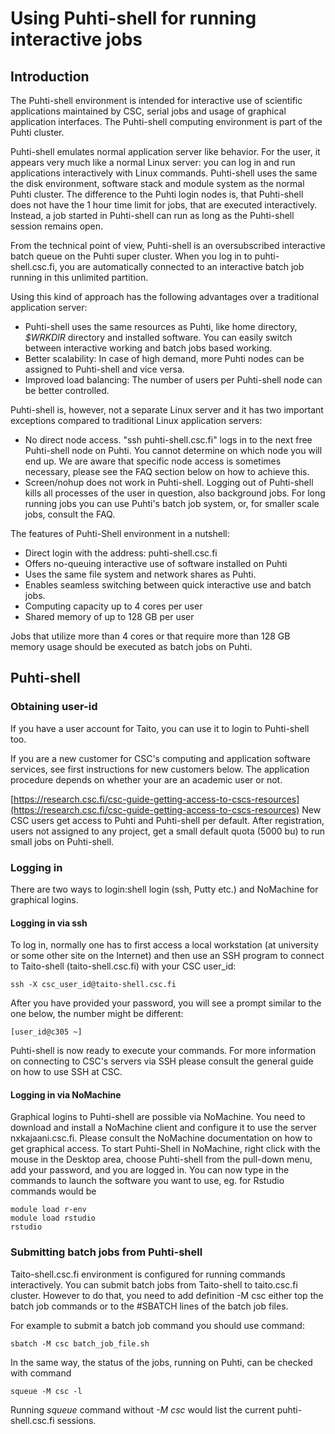 # Using Puhti-shell for running interactive jobs
## Introduction
The Puhti-shell environment is intended for interactive use of scientific applications maintained by CSC, serial jobs and usage of graphical application interfaces. The Puhti-shell computing environment is part of the Puhti cluster.

Puhti-shell emulates normal application server like behavior. For the user, it appears very much like a normal Linux server: you can log in and run applications interactively with Linux commands. Puhti-shell uses the same the disk environment, software stack and module system as the normal Puhti cluster. The difference to the Puhti login nodes is, that Puhti-shell does not have the 1 hour time limit for jobs, that are executed interactively. Instead, a job started in Puhti-shell can run as long as the Puhti-shell session remains open.

From the technical point of view, Puhti-shell is an oversubscribed interactive batch queue on the Puhti super cluster. When you log in to puhti-shell.csc.fi, you are automatically connected to an interactive batch job running in this unlimited partition.

Using this kind of approach has the following advantages over a traditional application server:

- Puhti-shell uses the same resources as Puhti, like home directory, <var>$WRKDIR</var> directory and installed software. You can easily switch between interactive working and batch jobs based working.
- Better scalability: In case of high demand, more Puhti nodes can be assigned to Puhti-shell and vice versa.
- Improved load balancing: The number of users per Puhti-shell node can be better controlled.

Puhti-shell is, however, not a separate Linux server and it has two important exceptions compared to traditional Linux application servers:
- No direct node access. "ssh puhti-shell.csc.fi" logs in to the next free Puhti-shell node on Puhti. You cannot determine on which node you will end up. We are aware that specific node access is sometimes necessary, please see the FAQ section below on how to achieve this.
- Screen/nohup does not work in Puhti-shell. Logging out of Puhti-shell kills all processes of the user in question, also background jobs. For long running jobs you can use Puhti's batch job system, or, for smaller scale jobs, consult the FAQ.

The features of Puhti-Shell environment in a nutshell:

- Direct login with the address: puhti-shell.csc.fi
- Offers no-queuing interactive use of software installed on Puhti
- Uses the same file system and network shares as Puhti.
- Enables seamless switching between quick interactive use and batch jobs.
- Computing capacity up to 4 cores per user
- Shared memory of up to 128 GB per user

Jobs that utilize more than 4 cores or that require more than 128 GB memory usage should be executed as batch jobs on Puhti.

## Puhti-shell
### Obtaining user-id
If you have a user account for Taito, you can use it to login to Puhti-shell too.

If you are a new customer for CSC's computing and application software services, see first instructions for new customers below. The application procedure depends on whether your are an academic user or not.

[https://research.csc.fi/csc-guide-getting-access-to-cscs-resources](https://research.csc.fi/csc-guide-getting-access-to-cscs-resources)
New CSC users get access to Puhti and Puhti-shell per default. After registration, users not assigned to any project, get a small default quota (5000 bu) to run small jobs on Puhti-shell.

### Logging in
There are two ways to login:shell login (ssh, Putty etc.)  and NoMachine for graphical logins.

#### Logging in via ssh
To log in, normally one has to first access a local workstation (at university or some other site on the Internet) and then use an SSH program to connect to Taito-shell (taito-shell.csc.fi) with your CSC user_id:
```batch
ssh -X csc_user_id@taito-shell.csc.fi
```
After you have provided your password, you will see a prompt similar to the one below, the number might be different:
```batch
[user_id@c305 ~]
```
Puhti-shell is now ready to execute your commands. For more information on connecting to CSC's servers via SSH please consult the general guide on how to use SSH at CSC.

#### Logging in via NoMachine
Graphical logins to Puhti-shell are possible via NoMachine. You need to download and install a NoMachine client and configure it to use the server nxkajaani.csc.fi. Please consult the NoMachine documentation on how to get graphical access. To start Puhti-Shell in NoMachine, right click with the mouse in the Desktop area, choose Puhti-shell from the pull-down menu, add your password, and you are logged in. You can now type in the commands to launch the software you want to use, eg. for Rstudio commands would be
```batch
module load r-env
module load rstudio
rstudio
```

### Submitting batch jobs from Puhti-shell
Taito-shell.csc.fi environment is configured for running commands interactively. You can submit batch jobs from Taito-shell to taito.csc.fi cluster. However to do that, you need to add definition -M csc either top the batch job commands or to the #SBATCH lines of the batch job files.

For example to submit a batch job command you should use command:
```
sbatch -M csc batch_job_file.sh
```
In the same way, the status of the jobs, running on Puhti, can be checked with command
```batch
squeue -M csc -l
```
Running *squeue* command without <var>-M csc</var> would list the current puhti-shell.csc.fi sessions.





